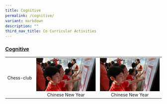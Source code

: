 ```yaml
---
title: Cognitive
permalink: /cognitive/
variant: markdown
description: ""
third_nav_title: Co Curricular Activities
---
```

### [Cognitive](/holistic-education/co-curricular-activities-cca/p4-p6-cca/cognitive/chess-club)


<table>
<tbody>
<tr>
	<td align="center"><nobr>Chess-club</nobr></td>
<td align="center"><img src="/images/Partners/PSG/Chinese_New_Year.jpg" style="width:100%">Chinese New Year</td>
<td align="center"><img src="/images/Partners/PSG/Chinese_New_Year.jpg" style="width:100%">Chinese New Year</td>
</tr>
</tbody></table>
